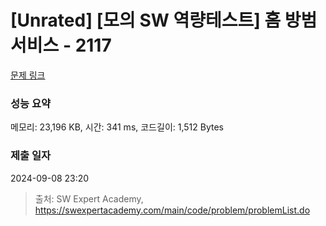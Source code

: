 # [Unrated] [모의 SW 역량테스트] 홈 방범 서비스 - 2117 

[문제 링크](https://swexpertacademy.com/main/code/problem/problemDetail.do?contestProbId=AV5V61LqAf8DFAWu) 

### 성능 요약

메모리: 23,196 KB, 시간: 341 ms, 코드길이: 1,512 Bytes

### 제출 일자

2024-09-08 23:20



> 출처: SW Expert Academy, https://swexpertacademy.com/main/code/problem/problemList.do